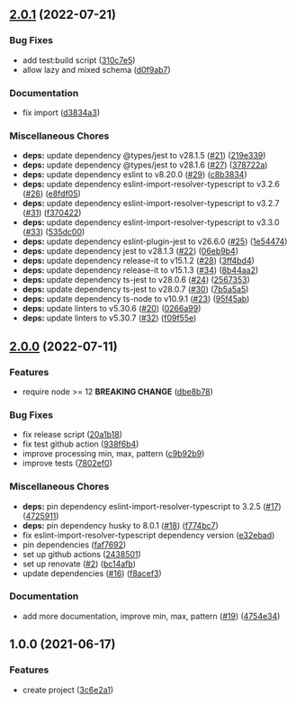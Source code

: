 ## [2.0.1](https://github.com/rudi23/yup-to-openapi/compare/v2.0.0...v2.0.1) (2022-07-21)

### Bug Fixes

-   add test:build script ([310c7e5](https://github.com/rudi23/yup-to-openapi/commit/310c7e50c7c9be35d4be61e8adce3e97dd48dcf5))
-   allow lazy and mixed schema ([d0f9ab7](https://github.com/rudi23/yup-to-openapi/commit/d0f9ab7c55e8f8e973b210ae1487856a58434e3e))

### Documentation

-   fix import ([d3834a3](https://github.com/rudi23/yup-to-openapi/commit/d3834a36b49eaf4f7dfa15370e8873fdeee0bb84))

### Miscellaneous Chores

-   **deps:** update dependency @types/jest to v28.1.5 ([#21](https://github.com/rudi23/yup-to-openapi/issues/21)) ([219e339](https://github.com/rudi23/yup-to-openapi/commit/219e339edc7662e2ba00816d12b4c80dae264adb))
-   **deps:** update dependency @types/jest to v28.1.6 ([#27](https://github.com/rudi23/yup-to-openapi/issues/27)) ([378722a](https://github.com/rudi23/yup-to-openapi/commit/378722a6363bb91b2d728079c7dd92837b52b6f3))
-   **deps:** update dependency eslint to v8.20.0 ([#29](https://github.com/rudi23/yup-to-openapi/issues/29)) ([c8b3834](https://github.com/rudi23/yup-to-openapi/commit/c8b38344316a73d9950d8b96c77d4858c4564823))
-   **deps:** update dependency eslint-import-resolver-typescript to v3.2.6 ([#26](https://github.com/rudi23/yup-to-openapi/issues/26)) ([e8fdf05](https://github.com/rudi23/yup-to-openapi/commit/e8fdf05d5fa1c4d9154a2199d4b9673c34842904))
-   **deps:** update dependency eslint-import-resolver-typescript to v3.2.7 ([#31](https://github.com/rudi23/yup-to-openapi/issues/31)) ([f370422](https://github.com/rudi23/yup-to-openapi/commit/f370422ef27a35510dbd78ac2ce6456ba544d4c8))
-   **deps:** update dependency eslint-import-resolver-typescript to v3.3.0 ([#33](https://github.com/rudi23/yup-to-openapi/issues/33)) ([535dc00](https://github.com/rudi23/yup-to-openapi/commit/535dc006920cddf9df8313e1f9bba7011200e5bd))
-   **deps:** update dependency eslint-plugin-jest to v26.6.0 ([#25](https://github.com/rudi23/yup-to-openapi/issues/25)) ([1e54474](https://github.com/rudi23/yup-to-openapi/commit/1e54474e24a19beb0d1fe77317d76e682d270660))
-   **deps:** update dependency jest to v28.1.3 ([#22](https://github.com/rudi23/yup-to-openapi/issues/22)) ([06eb9b4](https://github.com/rudi23/yup-to-openapi/commit/06eb9b4ce16f993cddb381d95564d92e2e88d707))
-   **deps:** update dependency release-it to v15.1.2 ([#28](https://github.com/rudi23/yup-to-openapi/issues/28)) ([3ff4bd4](https://github.com/rudi23/yup-to-openapi/commit/3ff4bd477704c112f3ee10b5113da5783ba788db))
-   **deps:** update dependency release-it to v15.1.3 ([#34](https://github.com/rudi23/yup-to-openapi/issues/34)) ([8b44aa2](https://github.com/rudi23/yup-to-openapi/commit/8b44aa29d0c28a4683046de684f119a2c44ea30a))
-   **deps:** update dependency ts-jest to v28.0.6 ([#24](https://github.com/rudi23/yup-to-openapi/issues/24)) ([2567353](https://github.com/rudi23/yup-to-openapi/commit/2567353570df132be15de45da3878916c4f93c7f))
-   **deps:** update dependency ts-jest to v28.0.7 ([#30](https://github.com/rudi23/yup-to-openapi/issues/30)) ([7b5a5a5](https://github.com/rudi23/yup-to-openapi/commit/7b5a5a568dd3d4c4121eb40e52a18bcdbfc8fb1f))
-   **deps:** update dependency ts-node to v10.9.1 ([#23](https://github.com/rudi23/yup-to-openapi/issues/23)) ([95f45ab](https://github.com/rudi23/yup-to-openapi/commit/95f45ab4ac35f86e3866ffb4d2be333dbe4313de))
-   **deps:** update linters to v5.30.6 ([#20](https://github.com/rudi23/yup-to-openapi/issues/20)) ([0266a99](https://github.com/rudi23/yup-to-openapi/commit/0266a998aeccdd712a1ab239348b489773bc17f2))
-   **deps:** update linters to v5.30.7 ([#32](https://github.com/rudi23/yup-to-openapi/issues/32)) ([f09f55e](https://github.com/rudi23/yup-to-openapi/commit/f09f55e6be29cf1d4f8605832f3380c377f03ca0))

## [2.0.0](https://github.com/rudi23/yup-to-openapi/compare/v1.0.0...v2.0.0) (2022-07-11)

### Features

-   require node >= 12 **BREAKING CHANGE** ([dbe8b78](https://github.com/rudi23/yup-to-openapi/commit/dbe8b78040cab29f8285c044ef02de4272270fbf))

### Bug Fixes

-   fix release script ([20a1b18](https://github.com/rudi23/yup-to-openapi/commit/20a1b1829bd503df5dbaef0682560f340f572156))
-   fix test github action ([938f6b4](https://github.com/rudi23/yup-to-openapi/commit/938f6b41a966aa68003d9afc909f656803a4b5fd))
-   improve processing min, max, pattern ([c9b92b9](https://github.com/rudi23/yup-to-openapi/commit/c9b92b9d7b57c6a7f133bfe5c9cfa97d52d282ba))
-   improve tests ([7802ef0](https://github.com/rudi23/yup-to-openapi/commit/7802ef020f8493b1c46bcab9d9587cdecdc22bb5))

### Miscellaneous Chores

-   **deps:** pin dependency eslint-import-resolver-typescript to 3.2.5 ([#17](https://github.com/rudi23/yup-to-openapi/issues/17)) ([4725911](https://github.com/rudi23/yup-to-openapi/commit/47259114ab4807868660871d7c758a46f8de5e4e))
-   **deps:** pin dependency husky to 8.0.1 ([#18](https://github.com/rudi23/yup-to-openapi/issues/18)) ([f774bc7](https://github.com/rudi23/yup-to-openapi/commit/f774bc73d7b5b35ff44e1a196c20c2ba8388eac0))
-   fix eslint-import-resolver-typescript dependency version ([e32ebad](https://github.com/rudi23/yup-to-openapi/commit/e32ebad5e7d6165aa8351bdebeee897e0f42efe9))
-   pin dependencies ([faf7692](https://github.com/rudi23/yup-to-openapi/commit/faf7692094d2857cd8af47650449f9a428b60ee2))
-   set up github actions ([2438501](https://github.com/rudi23/yup-to-openapi/commit/2438501208baf688eb0923ec0693214eebeece77))
-   set up renovate ([#2](https://github.com/rudi23/yup-to-openapi/issues/2)) ([bc14afb](https://github.com/rudi23/yup-to-openapi/commit/bc14afba14cc771fd3cb4418e806f44d08813088))
-   update dependencies ([#16](https://github.com/rudi23/yup-to-openapi/issues/16)) ([f8acef3](https://github.com/rudi23/yup-to-openapi/commit/f8acef312e71eb00b0cdc73176ad42673b2e3edd))

### Documentation

-   add more documentation, improve min, max, pattern ([#19](https://github.com/rudi23/yup-to-openapi/issues/19)) ([4754e34](https://github.com/rudi23/yup-to-openapi/commit/4754e346f6c8a94ca47e85ab73010daae8383270))

## 1.0.0 (2021-06-17)

### Features

-   create project ([3c6e2a1](https://github.com/rudi23/yup-to-openapi/commit/3c6e2a18c44bf150e5e6ef8982802390ad617fcd))
